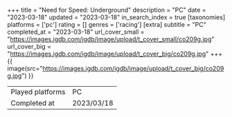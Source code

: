 +++
title = "Need for Speed: Underground"
description = "PC"
date = "2023-03-18"
updated = "2023-03-18"
in_search_index = true
[taxonomies]
platforms = ['pc']
rating = []
genres = ['racing']
[extra]
subtitle = "PC"
completed_at = "2023-03-18"
url_cover_small = "https://images.igdb.com/igdb/image/upload/t_cover_small/co209g.jpg"
url_cover_big = "https://images.igdb.com/igdb/image/upload/t_cover_big/co209g.jpg"
+++
{{ image(src="https://images.igdb.com/igdb/image/upload/t_cover_big/co209g.jpg") }}

|              |            |
| ------------ | ---------- |
| Played platforms    | PC |
| Completed at | 2023/03/18 |

